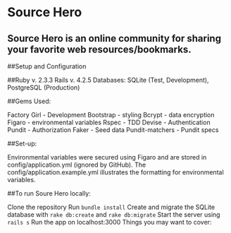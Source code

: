# Source Hero
## Source Hero is an online community for sharing your favorite web resources/bookmarks.

##Setup and Configuration

##Ruby v. 2.3.3 Rails v. 4.2.5 Databases: SQLite (Test, Development), PostgreSQL (Production)

##Gems Used:

Factory Girl - Development
Bootstrap - styling
Bcrypt - data encryption
Figaro - environmental variables
Rspec - TDD
Devise - Authentication
Pundit - Authorization
Faker - Seed data
Pundit-matchers - Pundit specs

##Set-up:

Environmental variables were secured using Figaro and are stored in config/application.yml (ignored by GitHub).
The config/application.example.yml illustrates the formatting for environmental variables.

##To run Soure Hero locally:

Clone the repository
Run `bundle install`
Create and migrate the SQLite database with `rake db:create` and `rake db:migrate`
Start the server using `rails s`
Run the app on localhost:3000
Things you may want to cover:
